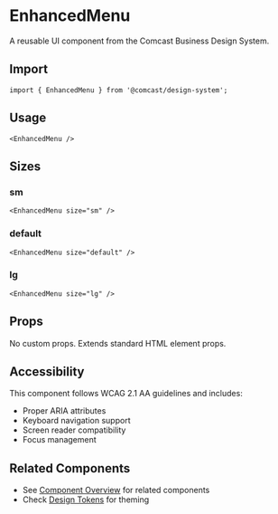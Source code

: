 # EnhancedMenu

A reusable UI component from the Comcast Business Design System.

## Import

```tsx
import { EnhancedMenu } from '@comcast/design-system';
```

## Usage

```tsx
<EnhancedMenu />
```

## Sizes

### sm

```tsx
<EnhancedMenu size="sm" />
```

### default

```tsx
<EnhancedMenu size="default" />
```

### lg

```tsx
<EnhancedMenu size="lg" />
```

## Props

No custom props. Extends standard HTML element props.
## Accessibility

This component follows WCAG 2.1 AA guidelines and includes:

- Proper ARIA attributes
- Keyboard navigation support
- Screen reader compatibility
- Focus management

## Related Components

- See [Component Overview](/docs/components) for related components
- Check [Design Tokens](/docs/tokens) for theming
